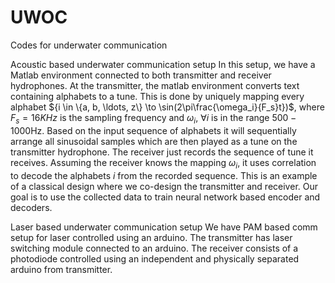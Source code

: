 # UWOC
Codes for underwater communication

Acoustic based underwater communication setup
In this setup, we have a Matlab environment connected to both transmitter and receiver hydrophones. At the transmitter, the matlab environment converts text containing alphabets to a tune. This is done by uniquely mapping every alphabet ${i \in \{a, b, \ldots, z\} \to \sin(2\pi\frac{\omega_i}{F_s}t})$, where $F_s=16KHz$ is the sampling frequency and $\omega_i$, $\forall i$ is in the range $500 - 1000$Hz. Based on the input sequence of alphabets it will sequentially arrange all sinusoidal samples which are then played as a tune on the transmitter hydrophone.
The receiver just records the sequence of tune it receives. Assuming the receiver knows the mapping $\omega_i$, it uses correlation to decode the alphabets $i$ from the recorded sequence.
This is an example of a classical design where we co-design the transmitter and receiver. Our goal is to use the collected data to train neural network based encoder and decoders.


Laser based underwater communication setup
We have PAM based comm setup for laser controlled using an arduino. The transmitter has laser switching module connected to an arduino. The receiver consists of a photodiode controlled using an independent and physically separated arduino from transmitter. 
